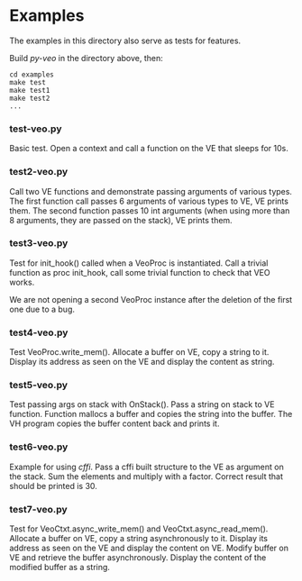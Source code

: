 # Examples

The examples in this directory also serve as tests for features.

Build *py-veo* in the directory above, then:
```
cd examples
make test
make test1
make test2
...
```

### test-veo.py

Basic test. Open a context and call a function on the VE that sleeps for 10s.

### test2-veo.py

Call two VE functions and demonstrate passing arguments of various
types. The first function call passes 6 arguments of various types to
VE, VE prints them.  The second function passes 10 int arguments (when
using more than 8 arguments, they are passed on the stack), VE prints
them.

### test3-veo.py

Test for init_hook() called when a VeoProc is instantiated. Call a
trivial function as proc init_hook, call some trivial function to
check that VEO works.

We are not opening a second VeoProc instance after the deletion of the
first one due to a bug.

### test4-veo.py

Test VeoProc.write_mem(). Allocate a buffer on VE, copy a string to
it. Display its address as seen on the VE and display the content as
string.

### test5-veo.py

Test passing args on stack with OnStack(). Pass a string on stack to
VE function. Function mallocs a buffer and copies the string into the
buffer. The VH program copies the buffer content back and prints it.

### test6-veo.py

Example for using *cffi*. Pass a cffi built structure to the VE as
argument on the stack.  Sum the elements and multiply with a
factor. Correct result that should be printed is 30.

### test7-veo.py

Test for VeoCtxt.async_write_mem() and
VeoCtxt.async_read_mem(). Allocate a buffer on VE, copy a string
asynchronously to it. Display its address as seen on the VE and
display the content on VE.  Modify buffer on VE and retrieve the
buffer asynchronously. Display the content of the modified buffer as a
string.

